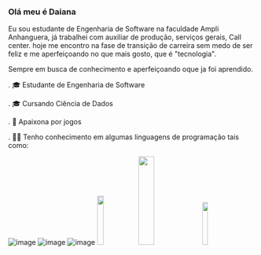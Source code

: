 ### Olá meu é Daiana
Eu sou estudante  de Engenharia de Software na faculdade Ampli Anhanguera, já trabalhei com auxiliar de produção, serviços gerais, Call center. hoje me encontro na fase de transição de carreira sem medo de ser feliz e me aperfeiçoando no que mais gosto, que é "tecnologia".
<p>Sempre em busca de conhecimento e aperfeiçoando oque ja foi aprendido.</p>



. 🎓️ Estudante de Engenharia de Software

. 🎓️ Cursando Ciência de Dados 

. 🤖 Apaixona por jogos

. ✍🏾️ Tenho conhecimento em algumas linguagens de programação tais como:

   ![image](https://github.com/Daian-d/Daian-d/assets/124202818/0e0aa849-ff04-46ab-8f02-417d83e27cd6)
   ![image](https://github.com/Daian-d/Daian-d/assets/124202818/0363abcf-7571-46b9-8ad5-6f0baa80ec1e)
   ![image](https://github.com/Daian-d/Daian-d/assets/124202818/5b39b28a-a66a-4020-81dc-cb2977f13d3a)
   <img src="https://cdn.iconscout.com/icon/free/png-256/free-html-5-1-1175208.png" width="16%">
   <img src="https://cdn3d.iconscout.com/3d/free/thumb/free-css3-4387639-3640300.png?f=webp" width="25%" height="180px">
   <img src="https://w7.pngwing.com/pngs/105/17/png-transparent-microsoft-azure-sql-database-microsoft-sql-server-cloud-computing-blue-text-logo-thumbnail.png" width="15%">
   
          

   


    

          
          


          
          

          

    
            
 
    


          

